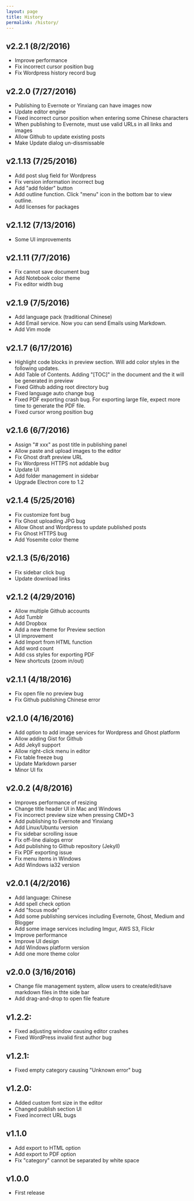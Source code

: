```yaml
---
layout: page
title: History
permalink: /history/
---
```


## v2.2.1 (8/2/2016)

- Improve performance
- Fix incorrect cursor position bug
- Fix Wordpress history record bug

## v2.2.0 (7/27/2016)

- Publishing to Evernote or Yinxiang can have images now
- Update editor engine
- Fixed incorrect cursor position when entering some Chinese characters
- When publishing to Evernote, must use valid URLs in all links and images
- Allow Github to update existing posts
- Make Update dialog un-dissmissable

## v2.1.13 (7/25/2016)

- Add post slug field for Wordpress
- Fix version information incorrect bug
- Add "add folder" button
- Add outline function. Click "menu" icon in the bottom bar to view outline.
- Add licenses for packages

## v2.1.12 (7/13/2016)

- Some UI improvements

## v2.1.11 (7/7/2016)

- Fix cannot save document bug
- Add Notebook color theme
- Fix editor width bug

## v2.1.9 (7/5/2016)

- Add language pack (traditional Chinese)
- Add Email service. Now you can send Emails using Markdown.
- Add Vim mode

## v2.1.7 (6/17/2016)

- Highlight code blocks in preview section. Will add color styles in the following updates.
- Add Table of Contents. Adding "[TOC]" in the document and the it will be generated in preview
- Fixed Github adding root directory bug
- Fixed language auto change bug
- Fixed PDF exporting crash bug. For exporting large file, expect more time to generate the PDF file.
- Fixed cursor wrong position bug

## v2.1.6 (6/7/2016)

- Assign "# xxx" as post title in publishing panel
- Allow paste and upload images to the editor
- Fix Ghost draft preview URL
- Fix Wordpress HTTPS not addable bug
- Update UI
- Add folder management in sidebar
- Upgrade Electron core to 1.2

## v2.1.4 (5/25/2016)

- Fix customize font bug
- Fix Ghost uploading JPG bug
- Allow Ghost and Wordpress to update published posts
- Fix Ghost HTTPS bug
- Add Yosemite color theme

## v2.1.3 (5/6/2016)

- Fix sidebar click bug
- Update download links

## v2.1.2 (4/29/2016)

- Allow multiple Github accounts
- Add Tumblr
- Add Dropbox
- Add a new theme for Preview section
- UI improvement
- Add Import from HTML function
- Add word count
- Add css styles for exporting PDF
- New shortcuts (zoom in/out)

## v2.1.1 (4/18/2016)

- Fix open file no preview bug
- Fix Github publishing Chinese error

## v2.1.0 (4/16/2016)

- Add option to add image services for Wordpress and Ghost platform
- Allow adding Gist for Github
- Add Jekyll support
- Allow right-click menu in editor
- Fix table freeze bug
- Update Markdown parser
- Minor UI fix

## v2.0.2 (4/8/2016)

- Improves performance of resizing
- Change title header UI in Mac and Windows
- Fix incorrect preview size when pressing CMD+3
- Add publishing to Evernote and Yinxiang
- Add Linux/Ubuntu version
- Fix sidebar scrolling issue
- Fix off-line dialogs error
- Add publishing to Github repository (Jekyll)
- Fix PDF exporting issue
- Fix menu items in Windows
- Add Windows ia32 version

## v2.0.1 (4/2/2016)

- Add language: Chinese
- Add spell check option
- Add "focus mode"
- Add some publishing services including Evernote, Ghost, Medium and Blogger
- Add some image services including Imgur, AWS S3, Flickr
- Improve performance
- Improve UI design
- Add Windows platform version
- Add one more theme color

## v2.0.0 (3/16/2016)

- Change file management system, allow users to create/edit/save markdown files in thte side bar
- Add drag-and-drop to open file feature

## v1.2.2:

- Fixed adjusting window causing editor crashes
- Fixed WordPress invalid first author bug

## v1.2.1:

- Fixed empty category causing "Unknown error" bug

## v1.2.0:

- Added custom font size in the editor
- Changed publish section UI
- Fixed incorrect URL bugs

## v1.1.0

- Add export to HTML option
- Add export to PDF option
- Fix "category" cannot be separated by white space

## v1.0.0

- First release